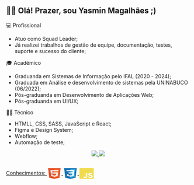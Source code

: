 ## 👩‍💻 Olá! Prazer, sou Yasmin Magalhães  ;)

💻 Profissional
- Atuo como Squad Leader;
- Já realizei trabalhos de gestão de equipe, documentação, testes, suporte e sucesso do cliente;

🎓 Acadêmico
- Graduanda em Sistemas de Informação pelo IFAL (2020 - 2024);
- Graduada em Análise e desenvolvimento de sistemas pela UNINABUCO (06/2022);
- Pós-graduanda em Desenvolvimento de Aplicações Web;
- Pós-graduanda em UI/UX;

👩‍💻 Técnico
- HTMLL, CSS, SASS, JavaScript e React;
- Figma e Design System;
- Webflow;
- Automação de teste;

<div align="center">
  <a href="https://github.com/yasminmagalhaes">
  <img width="48%" src="https://github-readme-stats.vercel.app/api?username=yasminmagalhaes&show_icons=true&theme=dracula&include_all_commits=true&count_private=false"/>
  <img width="48%" src="https://github-readme-stats.vercel.app/api/top-langs/?username=yasminmagalhaes&layout=compact&langs_count=7&theme=dracula"/>
</div>

  ##

<div style="display: inline_block"> Conhecimentos:
  <img align="center" alt="Rafa-HTML" height="30" width="40" src="https://raw.githubusercontent.com/devicons/devicon/master/icons/html5/html5-original.svg">
  <img align="center" alt="Rafa-CSS" height="30" width="40" src="https://raw.githubusercontent.com/devicons/devicon/master/icons/css3/css3-original.svg">
  <img align="center" alt="Rafa-Js" height="30" width="40" src="https://raw.githubusercontent.com/devicons/devicon/master/icons/javascript/javascript-plain.svg">
<div>

<!---
yasminmagalhaes/yasminmagalhaes is a ✨ special ✨ repository because its `README.md` (this file) appears on your GitHub profile.
You can click the Preview link to take a look at your changes.
--->
